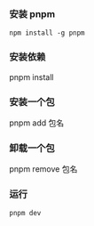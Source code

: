 ### 安装 pnpm

```shell
npm install -g pnpm
```

### 安装依赖

pnpm install

### 安装一个包

pnpm add 包名

### 卸载一个包

pnpm remove 包名

### 运行

```shell
pnpm dev
```
